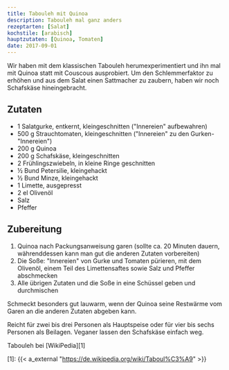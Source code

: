 ```yaml
---
title: Tabouleh mit Quinoa
description: Tabouleh mal ganz anders
rezeptarten: [Salat]
kochstile: [arabisch]
hauptzutaten: [Quinoa, Tomaten]
date: 2017-09-01
---
```

Wir haben mit dem klassischen Tabouleh herumexperimentiert und ihn mal mit Quinoa statt mit Couscous ausprobiert. Um den Schlemmerfaktor zu erhöhen und aus dem Salat einen Sattmacher zu zaubern, haben wir noch Schafskäse hineingebracht.

## Zutaten

- 1 Salatgurke, entkernt, kleingeschnitten ("Innereien" aufbewahren)
- 500 g Strauchtomaten, kleingeschnitten ("Innereien" zu den Gurken-"Innereien")
- 200 g Quinoa
- 200 g Schafskäse, kleingeschnitten
- 2 Frühlingszwiebeln, in kleine Ringe geschnitten
- ½ Bund Petersilie, kleingehackt
- ½ Bund Minze, kleingehackt
- 1 Limette, ausgepresst
- 2 el Olivenöl
- Salz
- Pfeffer

## Zubereitung

1. Quinoa nach Packungsanweisung garen (sollte ca. 20 Minuten dauern, währenddessen kann man gut die anderen Zutaten vorbereiten)
2. Die Soße: "Innereien" von Gurke und Tomaten pürieren, mit dem Olivenöl, einem Teil des Limettensaftes sowie Salz und Pfeffer abschmecken
3. Alle übrigen Zutaten und die Soße in eine Schüssel geben und durchmischen

Schmeckt besonders gut lauwarm, wenn der Quinoa seine Restwärme vom Garen an die anderen Zutaten abgeben kann.

Reicht für zwei bis drei Personen als Hauptspeise oder für vier bis sechs Personen als Beilagen. Veganer lassen den Schafskäse einfach weg.

Tabouleh bei [WikiPedia][1]

[1]: {{< a_external "https://de.wikipedia.org/wiki/Taboul%C3%A9" >}}

